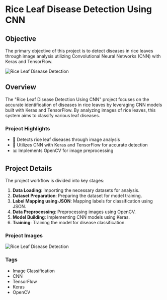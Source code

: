 # Rice Leaf Disease Detection Using CNN

## Objective
The primary objective of this project is to detect diseases in rice leaves through image analysis utilizing Convolutional Neural Networks (CNN) with Keras and TensorFlow.

![Rice Leaf Disease Detection](https://www.mdpi.com/plants/plants-11-02230/article_deploy/html/images/plants-11-02230-g001.png)

## Overview
The "Rice Leaf Disease Detection Using CNN" project focuses on the accurate identification of diseases in rice leaves by leveraging CNN models built with Keras and TensorFlow. By analyzing images of rice leaves, this system aims to classify various leaf diseases.

### Project Highlights
- 🌾 Detects rice leaf diseases through image analysis
- 🚀 Utilizes CNN with Keras and TensorFlow for accurate detection
- 📊 Implements OpenCV for image preprocessing

## Project Details
The project workflow is divided into key stages:
1. **Data Loading**: Importing the necessary datasets for analysis.
2. **Dataset Preparation**: Preparing the dataset for model training.
3. **Label Mapping using JSON**: Mapping labels for classification using JSON.
4. **Data Preprocessing**: Preprocessing images using OpenCV.
5. **Model Building**: Implementing CNN models using Keras.
6. **Training**: Training the model for disease classification.

### Project Images
![Rice Leaf Disease Detection](https://www.mdpi.com/agronomy/agronomy-13-00961/article_deploy/html/images/agronomy-13-00961-g001.png)

### Tags
- Image Classification
- CNN
- TensorFlow
- Keras
- OpenCV

